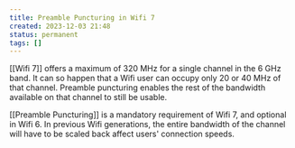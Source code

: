 ```yaml
---
title: Preamble Puncturing in Wifi 7
created: 2023-12-03 21:48
status: permanent
tags: []
---
```

[[Wifi 7]] offers a maximum of 320 MHz for a single channel in the 6 GHz band. It can so happen that a Wifi user can occupy only 20 or 40 MHz of that channel. Preamble puncturing enables the rest of the bandwidth available on that channel to still be usable.

[[Preamble Puncturing]] is a mandatory requirement of Wifi 7, and optional in Wifi 6. In previous Wifi generations, the entire bandwidth of the channel will have to be scaled back affect users' connection speeds.